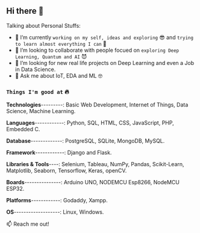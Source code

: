 ## Hi there 👋


Talking about Personal Stuffs:

- 🔭 I’m currently `working on my self, ideas and exploring` 😎 and `trying to learn almost everything I can` 🤣
- 👯 I’m looking to collaborate with people focued on `exploring Deep Learning, Quantum and AI`  😈
- 🤔 I’m looking for new real life projects on Deep Learning and even a Job in Data Science.
- 💬 Ask me about IoT, EDA and ML 🤓

### `Things I'm good at` 🔥

**Technologies**---------: Basic Web Development, Internet of Things, Data Science, Machine Learning.

**Languages**------------: Python, SQL, HTML, CSS, JavaScript, PHP, Embedded C.

**Database**-------------: PostgreSQL, SQLite, MongoDB, MySQL.

**Framework**------------: Django and Flask.

**Libraries & Tools**----: Selenium, Tableau, NumPy, Pandas, Scikit-Learn, Matplotlib, Seaborn, Tensorflow, Keras, openCV. 

**Boards**---------------: Arduino UNO, NODEMCU Esp8266, NodeMCU ESP32. 

**Platforms**------------: Godaddy, Xampp.

**OS**-------------------: Linux, Windows.


:mailbox: Reach me out!

